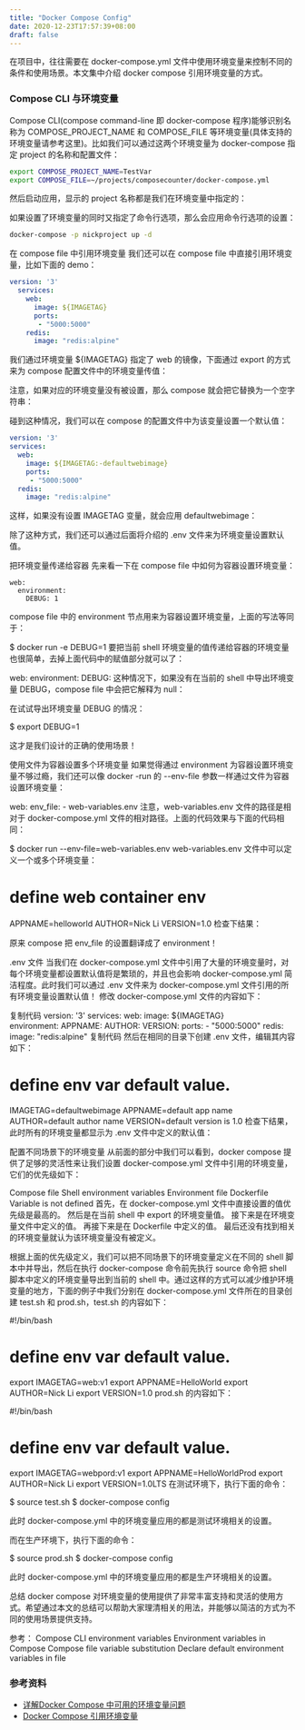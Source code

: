 ```yaml
---
title: "Docker Compose Config"
date: 2020-12-23T17:57:39+08:00
draft: false
---
```


在项目中，往往需要在 docker-compose.yml 文件中使用环境变量来控制不同的条件和使用场景。本文集中介绍 docker compose 引用环境变量的方式。


### Compose CLI 与环境变量
Compose CLI(compose command-line 即 docker-compose 程序)能够识别名称为 COMPOSE_PROJECT_NAME 和 COMPOSE_FILE 等环境变量(具体支持的环境变量请参考这里)。比如我们可以通过这两个环境变量为 docker-compose 指定 project 的名称和配置文件：

```bash
export COMPOSE_PROJECT_NAME=TestVar
export COMPOSE_FILE=~/projects/composecounter/docker-compose.yml
```


然后启动应用，显示的 project 名称都是我们在环境变量中指定的：



如果设置了环境变量的同时又指定了命令行选项，那么会应用命令行选项的设置：
```bash
docker-compose -p nickproject up -d
```

在 compose file 中引用环境变量
我们还可以在 compose file 中直接引用环境变量，比如下面的 demo：

```yml
version: '3'
  services:
    web:
      image: ${IMAGETAG}
      ports:
       - "5000:5000"
    redis:
      image: "redis:alpine"
```
我们通过环境变量 ${IMAGETAG} 指定了 web 的镜像，下面通过 export 的方式来为 compose 配置文件中的环境变量传值：



注意，如果对应的环境变量没有被设置，那么 compose 就会把它替换为一个空字符串：



碰到这种情况，我们可以在 compose 的配置文件中为该变量设置一个默认值：

```yml
version: '3'
services:
  web:
    image: ${IMAGETAG:-defaultwebimage}
    ports:
     - "5000:5000"
  redis:
    image: "redis:alpine"
```
这样，如果没有设置 IMAGETAG 变量，就会应用 defaultwebimage：



除了这种方式，我们还可以通过后面将介绍的 .env 文件来为环境变量设置默认值。

把环境变量传递给容器
先来看一下在 compose file 中如何为容器设置环境变量：
```env
web:
  environment:
    DEBUG: 1
```
compose file 中的 environment 节点用来为容器设置环境变量，上面的写法等同于：

$ docker run -e DEBUG=1
要把当前 shell 环境变量的值传递给容器的环境变量也很简单，去掉上面代码中的赋值部分就可以了：

web:
  environment:
    DEBUG:
这种情况下，如果没有在当前的 shell 中导出环境变量 DEBUG，compose file 中会把它解释为 null：



在试试导出环境变量 DEBUG 的情况：

$ export DEBUG=1


这才是我们设计的正确的使用场景！

使用文件为容器设置多个环境变量
如果觉得通过 environment 为容器设置环境变量不够过瘾，我们还可以像 docker -run 的 --env-file 参数一样通过文件为容器设置环境变量：

web:
  env_file:
    - web-variables.env
注意，web-variables.env 文件的路径是相对于 docker-compose.yml 文件的相对路径。上面的代码效果与下面的代码相同：

$ docker run --env-file=web-variables.env
web-variables.env 文件中可以定义一个或多个环境变量：

# define web container env
APPNAME=helloworld
AUTHOR=Nick Li
VERSION=1.0
检查下结果：



原来 compose 把 env_file 的设置翻译成了 environment！

.env 文件
当我们在 docker-compose.yml 文件中引用了大量的环境变量时，对每个环境变量都设置默认值将是繁琐的，并且也会影响 docker-compose.yml 简洁程度。此时我们可以通过 .env 文件来为 docker-compose.yml 文件引用的所有环境变量设置默认值！
修改 docker-compose.yml 文件的内容如下：

复制代码
version: '3'
services:
  web:
    image: ${IMAGETAG}                 
    environment:
      APPNAME:
      AUTHOR:
      VERSION:
    ports:
     - "5000:5000"
  redis:
    image: "redis:alpine"
复制代码
然后在相同的目录下创建 .env 文件，编辑其内容如下：

# define env var default value.
IMAGETAG=defaultwebimage
APPNAME=default app name
AUTHOR=default author name
VERSION=default version is 1.0
检查下结果，此时所有的环境变量都显示为 .env 文件中定义的默认值：



配置不同场景下的环境变量
从前面的部分中我们可以看到，docker compose 提供了足够的灵活性来让我们设置 docker-compose.yml 文件中引用的环境变量，它们的优先级如下：

Compose file
Shell environment variables
Environment file
Dockerfile
Variable is not defined
首先，在 docker-compose.yml 文件中直接设置的值优先级是最高的。
然后是在当前 shell 中 export 的环境变量值。
接下来是在环境变量文件中定义的值。
再接下来是在 Dockerfile 中定义的值。
最后还没有找到相关的环境变量就认为该环境变量没有被定义。

根据上面的优先级定义，我们可以把不同场景下的环境变量定义在不同的 shell 脚本中并导出，然后在执行 docker-compose 命令前先执行 source 命令把 shell 脚本中定义的环境变量导出到当前的 shell 中。通过这样的方式可以减少维护环境变量的地方，下面的例子中我们分别在 docker-compose.yml 文件所在的目录创建 test.sh 和 prod.sh，test.sh 的内容如下：

#!/bin/bash
# define env var default value.
export IMAGETAG=web:v1
export APPNAME=HelloWorld
export AUTHOR=Nick Li
export VERSION=1.0
prod.sh 的内容如下：

#!/bin/bash
# define env var default value.
export IMAGETAG=webpord:v1
export APPNAME=HelloWorldProd
export AUTHOR=Nick Li
export VERSION=1.0LTS
在测试环境下，执行下面的命令：

$ source test.sh
$ docker-compose config


此时 docker-compose.yml 中的环境变量应用的都是测试环境相关的设置。

而在生产环境下，执行下面的命令：

$ source prod.sh
$ docker-compose config


此时 docker-compose.yml 中的环境变量应用的都是生产环境相关的设置。

总结
docker compose 对环境变量的使用提供了非常丰富支持和灵活的使用方式。希望通过本文的总结可以帮助大家理清相关的用法，并能够以简洁的方式为不同的使用场景提供支持。

参考：
Compose CLI environment variables
Environment variables in Compose
Compose file variable substitution
Declare default environment variables in file


### 参考资料

- [详解Docker Compose 中可用的环境变量问题](https://www.jb51.net/article/152297.htm)
- [Docker Compose 引用环境变量](https://www.cnblogs.com/sparkdev/p/9826520.html)